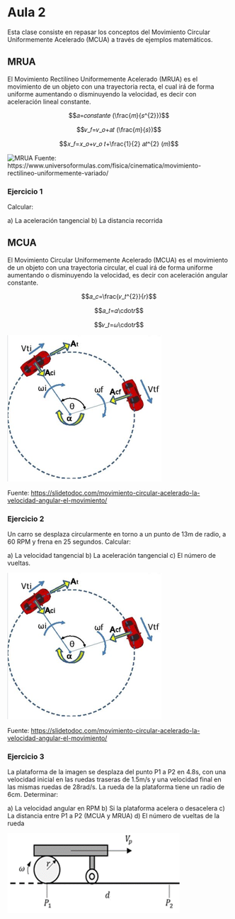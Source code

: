 <h1>Aula 2</h1>

Esta clase consiste en repasar los conceptos del Movimiento Circular Uniformemente Acelerado (MCUA) a través de ejemplos matemáticos.

<h2>MRUA</h2>

El Movimiento Rectilíneo Uniformemente Acelerado (MRUA) es el movimiento de un objeto con una trayectoria recta, el cual irá de forma uniforme aumentando o disminuyendo la velocidad, es decir con aceleración lineal constante.

$$𝑎=𝑐𝑜𝑛𝑠𝑡𝑎𝑛𝑡𝑒 (\frac{𝑚}{𝑠^{2}})$$

$$𝑣_𝑓=𝑣_𝑜+𝑎𝑡 (\frac{𝑚}{𝑠})$$

$$𝑥_𝑓=𝑥_𝑜+𝑣_𝑜 𝑡+\frac{1}{2} 𝑎𝑡^{2} (𝑚)$$

<img src="https://www.universoformulas.com/imagenes/fisica/cinematica/ejercicio-1-mrua-dibujo.jpg" alt="MRUA" caption="Hola"/>
Fuente: https://www.universoformulas.com/fisica/cinematica/movimiento-rectilineo-uniformemente-variado/

<h3>Ejercicio 1</h3>

Calcular:

a) La aceleración tangencial
b) La distancia recorrida

<h2>MCUA</h2>

El Movimiento Circular Uniformemente Acelerado (MCUA) es el movimiento de un objeto con una trayectoria circular, el cual irá de forma uniforme aumentando o disminuyendo la velocidad, es decir con aceleración angular constante.

$$𝑎_𝑐=\frac{𝑣_𝑡^{2}}{𝑟}$$

$$𝑎_𝑡=𝛼\cdot𝑟$$

$$𝑣_𝑡=𝜔\cdot𝑟$$

$$$$

![MCUA](image.png)

Fuente: https://slidetodoc.com/movimiento-circular-acelerado-la-velocidad-angular-el-movimiento/

<h3>Ejercicio 2</h3>

Un carro se desplaza circularmente en torno a un punto de 13m de radio, a 60 RPM y frena en 25 segundos. Calcular:

a) La velocidad tangencial
b) La aceleración tangencial 
c) El número de vueltas.

![MCUA](image.png)

Fuente: https://slidetodoc.com/movimiento-circular-acelerado-la-velocidad-angular-el-movimiento/

<h3>Ejercicio 3</h3>

La plataforma de la imagen se desplaza del punto P1 a P2 en 4.8s, con una velocidad inicial en las ruedas traseras de 1.5m/s y una velocidad final en las mismas ruedas de 28rad/s. La rueda de la plataforma tiene un radio de 6cm. Determinar:

a) La velocidad angular en RPM
b) Si la plataforma acelera o desacelera
c) La distancia entre P1 a P2 (MCUA y MRUA)
d) El número de vueltas de la rueda

![P1_P2](image-1.png)